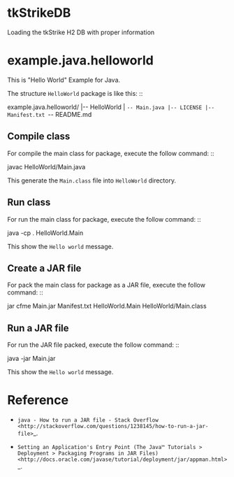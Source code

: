 # tkStrikeDB
Loading the tkStrike H2 DB with proper information

example.java.helloworld
=======================

This is "Hello World" Example for Java.

The structure ``HelloWorld`` package is like this: ::

  example.java.helloworld/
  |-- HelloWorld
  |   `-- Main.java
  |-- LICENSE
  |-- Manifest.txt
  `-- README.md

Compile class
-------------

For compile the main class for package, execute the follow command: ::

  javac HelloWorld/Main.java

This generate the ``Main.class`` file into ``HelloWorld`` directory.

Run class
---------

For run the main class for package, execute the follow command: ::

  java -cp . HelloWorld.Main

This show the ``Hello world`` message.

Create a JAR file
-----------------

For pack the main class for package as a JAR file, execute the follow command: ::

  jar cfme Main.jar Manifest.txt HelloWorld.Main HelloWorld/Main.class


Run a JAR file
--------------

For run the JAR file packed, execute the follow command: ::

  java -jar Main.jar

This show the ``Hello world`` message.

Reference
=========

- `java - How to run a JAR file - Stack Overflow <http://stackoverflow.com/questions/1238145/how-to-run-a-jar-file>`_.

- `Setting an Application's Entry Point (The Java™ Tutorials > Deployment > Packaging Programs in JAR Files) <http://docs.oracle.com/javase/tutorial/deployment/jar/appman.html>`_.

